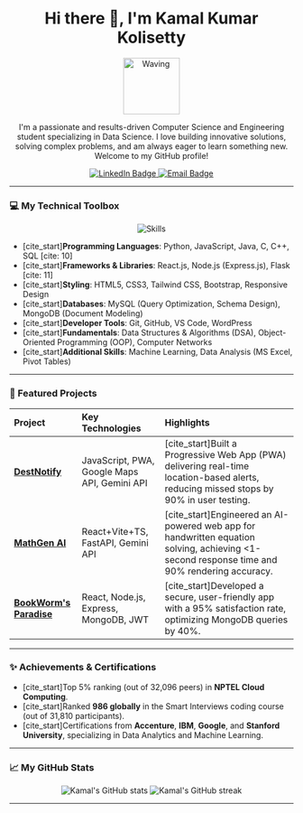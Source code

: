<h1 align="center">Hi there 👋, I'm Kamal Kumar Kolisetty</h1>

<p align="center">
  <img src="https://media.giphy.com/media/M9shg3Qx18Qc1J4d4y/giphy.gif" alt="Waving" width="100"/>
</p>

<p align="center">
  I'm a passionate and results-driven Computer Science and Engineering student specializing in Data Science. I love building innovative solutions, solving complex problems, and am always eager to learn something new. Welcome to my GitHub profile!
</p>

<p align="center">
  <a href="https://www.linkedin.com/in/kamal-kumar-kolisetty/" target="_blank">
    <img src="https://img.shields.io/badge/-LinkedIn-blue?style=flat-square&logo=linkedin&logoColor=white" alt="LinkedIn Badge"/>
  </a>
  <a href="mailto:kamalkumarkolisetty@gmail.com">
    <img src="https://img.shields.io/badge/-Email-c14438?style=flat-square&logo=gmail&logoColor=white" alt="Email Badge"/>
  </a>
</p>

---

### 💻 My Technical Toolbox

<p align="center">
  <img src="https://skillicons.dev/icons?i=py,js,java,c,cpp,react,nodejs,express,flask,html,css,tailwind,bootstrap,mysql,mongodb,git,github,vscode,wordpress" alt="Skills" />
</p>

* [cite_start]**Programming Languages**: Python, JavaScript, Java, C, C++, SQL [cite: 10]
* [cite_start]**Frameworks & Libraries**: React.js, Node.js (Express.js), Flask [cite: 11]
* [cite_start]**Styling**: HTML5, CSS3, Tailwind CSS, Bootstrap, Responsive Design 
* [cite_start]**Databases**: MySQL (Query Optimization, Schema Design), MongoDB (Document Modeling) 
* [cite_start]**Developer Tools**: Git, GitHub, VS Code, WordPress 
* [cite_start]**Fundamentals**: Data Structures & Algorithms (DSA), Object-Oriented Programming (OOP), Computer Networks 
* [cite_start]**Additional Skills**: Machine Learning, Data Analysis (MS Excel, Pivot Tables) 

---

### 🚀 Featured Projects

| Project | Key Technologies | Highlights |
| :--- | :--- | :--- |
| **[DestNotify](https://github.com/kamalkumarkolis1)** | JavaScript, PWA, Google Maps API, Gemini API | [cite_start]Built a Progressive Web App (PWA) delivering real-time location-based alerts, reducing missed stops by 90% in user testing. |
| **[MathGen AI](https://github.com/kamalkumarkolis1)** | React+Vite+TS, FastAPI, Gemini API | [cite_start]Engineered an AI-powered web app for handwritten equation solving, achieving <1-second response time and 90% rendering accuracy. |
| **[BookWorm's Paradise](https://github.com/kamalkumarkolis1)** | React, Node.js, Express, MongoDB, JWT | [cite_start]Developed a secure, user-friendly app with a 95% satisfaction rate, optimizing MongoDB queries by 40%. |

---

### ✨ Achievements & Certifications

* [cite_start]Top 5% ranking (out of 32,096 peers) in **NPTEL Cloud Computing**.
* [cite_start]Ranked **986 globally** in the Smart Interviews coding course (out of 31,810 participants).
* [cite_start]Certifications from **Accenture**, **IBM**, **Google**, and **Stanford University**, specializing in Data Analytics and Machine Learning.

---

### 📈 My GitHub Stats

<p align="center">
  <img src="https://github-readme-stats.vercel.app/api?username=kamalkumarkolis1&show_icons=true&theme=onedark&hide_border=true" alt="Kamal's GitHub stats" />
  <img src="https://github-readme-streak-stats.herokuapp.com/?user=kamalkumarkolis1&theme=onedark&hide_border=true" alt="Kamal's GitHub streak" />
</p>

---
